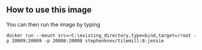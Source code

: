 ## How to use this image

You can then run the image by typing

```console
docker run --mount src=~C:\existing_directory,type=bind,target=/root -p 20009:20009 -p 20008:20008 stephenknox/tilemill:8-jessie
